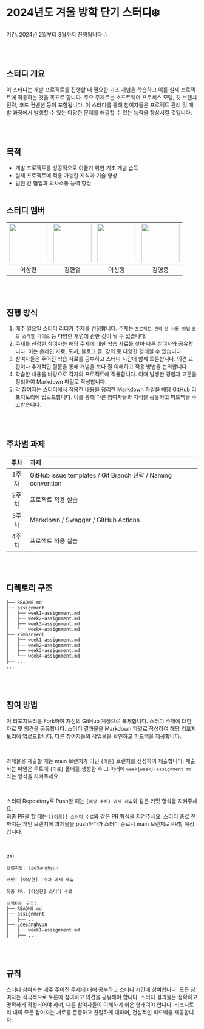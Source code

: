# 2024년도 겨울 방학 단기 스터디❄️
기간: 2024년 2월부터 3월까지 진행됩니다 :) 

</br></br>

## 스터디 개요
이 스터디는 개발 프로젝트를 진행할 때 필요한 기초 개념을 학습하고 이를 실제 프로젝트에 적용하는 것을 목표로 합니다. 주요 주제로는 소프트웨어 프로세스 모델, 깃 브랜치 전략, 코드 컨벤션 등이 포함됩니다. 이 스터디를 통해 참여자들은 프로젝트 관리 및 개발 과정에서 발생할 수 있는 다양한 문제를 해결할 수 있는 능력을 향상시킬 것입니다. 

</br></br>

## 목적
* 개발 프로젝트를 성공적으로 이끌기 위한 기초 개념 습득
* 실제 프로젝트에 적용 가능한 지식과 기술 향상
* 팀원 간 협업과 의사소통 능력 향상
</br></br>

## 스터디 멤버
|<a href="https://github.com/Nter-developer"><img width="100px" src="https://avatars.githubusercontent.com/u/59863112?v=4"/></a>|<a href="https://github.com/Kimhanyeol"><img width="100px" src="https://avatars.githubusercontent.com/u/63261054?v=4"/></a>|<a href="https://github.com/LeeShinHaeng"><img width="100px" src="https://avatars.githubusercontent.com/u/72925577?v=4"/></a>|<a href="https://github.com/zmzmdd"><img width="100px" src="https://avatars.githubusercontent.com/u/116993837?v=4"/></a>|
|:---:|:---:|:---:|:---:|
|이상현|김한열|이신행|김영중|

</br></br>

## 진행 방식
1. 매주 일요일 스터디 리더가 주제를 선정합니다. 주제는 `프로젝트 관리` `깃 사용 방법` `코드 스타일 가이드` 등 다양한 개념에 관한 것이 될 수 있습니다.
2. 주제를 선정한 참여자는 해당 주제에 대한 학습 자료를 찾아 다른 참여자와 공유합니다. 이는 온라인 자료, 도서, 블로그 글, 강의 등 다양한 형태일 수 있습니다.
3. 참여자들은 주어진 학습 자료를 공부하고 스터디 시간에 함께 토론합니다. 의견 교환이나 추가적인 질문을 통해 개념을 보다 잘 이해하고 적용 방법을 논의합니다.
4. 학습한 내용을 바탕으로 각자의 프로젝트에 적용합니다. 이때 발생한 경험과 교훈을 정리하여 Markdown 파일로 작성합니다.
5. 각 참여자는 스터디에서 적용한 내용을 정리한 Markdown 파일을 해당 GitHub 리포지토리에 업로드합니다. 이를 통해 다른 참여자들과 지식을 공유하고 피드백을 주고받습니다.

</br></br>

## 주차별 과제

|주차|과제|
|:---:|:---|
|1주차| GitHub issue templates / Git Branch 전략 / Naming convention|
|2주차| 프로젝트 적용 실습|
|3주차| Markdown / Swagger / GitHub Actions|
|4주차| 프로젝트 적용 실습|

</br></br>

## 디렉토리 구조
```
├── README.md
├── assignment
│   ├── week1-assignment.md
│   ├── week2-assignment.md
│   ├── week3-assignment.md
│   └── week4-assignment.md
├── kimhanyeol
│   ├── week1-assignment.md
│   ├── week2-assignment.md
│   ├── week3-assignment.md
│   └── week4-assignment.md
├── ...
...
```

</br></br>

## 참여 방법
이 리포지토리를 Fork하여 자신의 GitHub 계정으로 복제합니다.
스터디 주제에 대한 자료 및 의견을 공유합니다.
스터디 결과물을 Markdown 파일로 작성하여 해당 리포지토리에 업로드합니다.
다른 참여자들의 작업물을 확인하고 피드백을 제공합니다.

</br>

과제물을 제출할 때는 main 브랜치가 아닌 `{이름}` 브랜치를 생성하여 제출합니다. 제출하는 파일은 루트에 `{이름}` 폴더를 생성한 후 그 아래에 `week{week}-assignment.md` 라는 형식을 지켜주세요.

</br>

스터디 Repository로 Push할 때는 `{해당 주차} 과제 제출`와 같은 커밋 형식을 지켜주세요. </br>
최종 PR을 할 때는 `[{이름}] 스터디 수료`와 같은 PR 형식을 지켜주세요. 스터디 종료 전까지는 개인 브랜치에 과제물을 push하다가 스터디 종료시 main 브랜치로 PR할 예정입니다.

</br>

ex)
```
브랜치명: LeeSanghyun

커밋: [이상현] 1주차 과제 제출

최종 PR: [이상현] 스터디 수료

디렉터리 구조:
├── README.md
├── assignment
│   ├── ...
├── LeeSanghyun
│   ├── week1-assignment.md
|   ├── ...
```

</br></br>

## 규칙
스터디 참여자는 매주 주어진 주제에 대해 공부하고 스터디 시간에 참여합니다.
모든 참여자는 적극적으로 토론에 참여하고 의견을 공유해야 합니다.
스터디 결과물은 정확하고 명확하게 작성되어야 하며, 다른 참여자들이 이해하기 쉬운 형태여야 합니다.
리포지토리 내의 모든 참여자는 서로를 존중하고 친절하게 대하며, 건설적인 피드백을 제공합니다.
